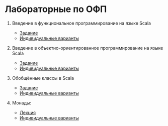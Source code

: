 Лабораторные по ОФП
===================

1. Введение в функциональное программирование на языке Scala

   * [Задание](lab1.pdf)
   * [Индивидуальные варианты](lab1_tasks.pdf)

2. Введение в объектно-ориентированное программирование на языке Scala

   * [Задание](lab2.pdf)
   * [Индивидуальные варианты](lab2_tasks.pdf)

3. Обобщённые классы в Scala

   * [Задание](lab3.pdf)
   * [Индивидуальные варианты](lab3_tasks.pdf)

4. Монады:

   * [Лекция](lect7.md)
   * [Индивидуальные варианты](lab4.md)
